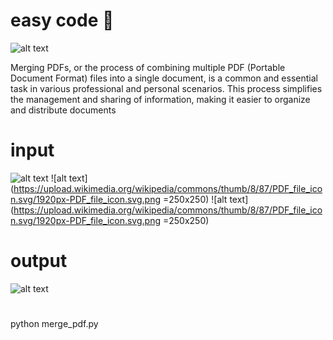 # easy code  🚀
![alt text](https://upload.wikimedia.org/wikipedia/commons/thumb/8/87/PDF_file_icon.svg/1920px-PDF_file_icon.svg.png=250x250)

Merging PDFs, or the process of combining multiple PDF (Portable Document Format) files into a single document, is a common and essential task in various professional and personal scenarios. This process simplifies the management and sharing of information, making it easier to organize and distribute documents
# input 
![alt text](https://upload.wikimedia.org/wikipedia/commons/thumb/8/87/PDF_file_icon.svg/1920px-PDF_file_icon.svg.png=250x250)
![alt text](https://upload.wikimedia.org/wikipedia/commons/thumb/8/87/PDF_file_icon.svg/1920px-PDF_file_icon.svg.png =250x250)
![alt text](https://upload.wikimedia.org/wikipedia/commons/thumb/8/87/PDF_file_icon.svg/1920px-PDF_file_icon.svg.png =250x250)

# output
![alt text](https://blog.aspose.com/fr/pdf/merge-two-or-multiple-pdf-files-using-java/images/Merge-PDF-Files-into-Single-PDF.jpg)
# 
python merge_pdf.py
